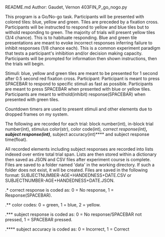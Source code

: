 README.md
Author: Gaudet, Vernon
403FIN_P_go_nogo.py

This program is a Go/No-go task. Participants will be presented with colored tiles: blue, yellow and green. Tiles are preceded by a fixation cross. Participants will be instructed to respond to  yellow and blue tiles but to withold responding to green. The majority of trials will present yellow tiles (3/4 chance). This is to habituate responding. Blue and green tile presentations are meant to evoke incorrect responses inferring failure to inhibit responses (1/8 chance each). This is a common experiment paradigm that tests a participant's inhibition and/or decision making capacity. Participants will be prompted for information then shown instructions, then the trials will begin.

Stimuli: blue, yellow and green tiles are meant to be presented for 1 second after 0.5 second red fixation cross. Participant: Participant is meant to press SPACEBAR to respond to specific stimuli as fast as possible. Participants are meant to press SPACEBAR when presented with blue or yellow tiles. Participants are meant to withold(inhibit) response(SPACEBAR) when presented with green tiles. 

Countdown timers are used to present stimuli and other elements due to dropped frames on my system.

The following are recorded for each trial: block number(int), in-block trial number(int), stimulus color(str), color code(int)*, correct response(int)**, subject response(int)***, subject accuracy(int)**** and subject response time(float).

All recorded elements including subject responses are recorded into lists indexed over entire total trial span. Lists are then stored within a dictionary then saved as JSON and CSV files after experiment course is complete. Files are saved to a folder named 'data' in the working directory. If such a folder does not exist, it will be created. Files are saved in the following format: SUBJECTNUMBER-AGE+HANDEDNESS+DATE.CSV or SUBJECTNUMBER-AGE+HANDEDNESS+DATE.JSON.

.* correct response is coded as: 0 = No response, 1 = Response(SPACEBAR).
 
.** color codes: 0 = green, 1 = blue, 2 = yellow.

.*** subject response is coded as: 0 = No response/SPACEBAR not pressed, 1 = SPACEBAR pressed.

.**** subject accuracy is coded as: 0 = Incorrect, 1 = Correct

